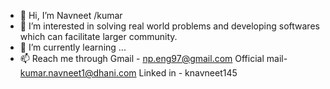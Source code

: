 - 👋 Hi, I’m Navneet /kumar
- 👀 I’m interested in solving real world problems and developing softwares which can facilitate larger community.
- 🌱 I’m currently learning ...
- 📫 Reach me through 
Gmail - np.eng97@gmail.com 
Official mail- kumar.navneet1@dhani.com
Linked in - knavneet145
 

<!---
knavneet145/knavneet145 is a ✨ special ✨ repository because its `README.md` (this file) appears on your GitHub profile.
You can click the Preview link to take a look at your changes.
--->
